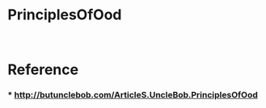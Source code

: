 PrinciplesOfOod
=====
<br />

Reference
=====
### * http://butunclebob.com/ArticleS.UncleBob.PrinciplesOfOod
